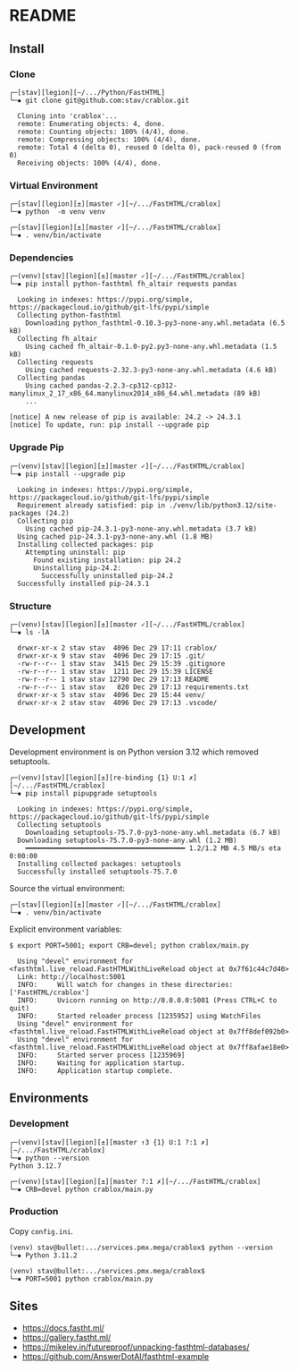 # README

## Install

### Clone

    ┌─[stav][legion][~/.../Python/FastHTML]
    └─▪ git clone git@github.com:stav/crablox.git

      Cloning into 'crablox'...
      remote: Enumerating objects: 4, done.
      remote: Counting objects: 100% (4/4), done.
      remote: Compressing objects: 100% (4/4), done.
      remote: Total 4 (delta 0), reused 0 (delta 0), pack-reused 0 (from 0)
      Receiving objects: 100% (4/4), done.

### Virtual Environment

    ┌─[stav][legion][±][master ✓][~/.../FastHTML/crablox]
    └─▪ python  -m venv venv

    ┌─[stav][legion][±][master ✓][~/.../FastHTML/crablox]
    └─▪ . venv/bin/activate

### Dependencies

    ┌─(venv)[stav][legion][±][master ✓][~/.../FastHTML/crablox]
    └─▪ pip install python-fasthtml fh_altair requests pandas

      Looking in indexes: https://pypi.org/simple, https://packagecloud.io/github/git-lfs/pypi/simple
      Collecting python-fasthtml
        Downloading python_fasthtml-0.10.3-py3-none-any.whl.metadata (6.5 kB)
      Collecting fh_altair
        Using cached fh_altair-0.1.0-py2.py3-none-any.whl.metadata (1.5 kB)
      Collecting requests
        Using cached requests-2.32.3-py3-none-any.whl.metadata (4.6 kB)
      Collecting pandas
        Using cached pandas-2.2.3-cp312-cp312-manylinux_2_17_x86_64.manylinux2014_x86_64.whl.metadata (89 kB)
        ...

    [notice] A new release of pip is available: 24.2 -> 24.3.1
    [notice] To update, run: pip install --upgrade pip

### Upgrade Pip

    ┌─(venv)[stav][legion][±][master ✓][~/.../FastHTML/crablox]
    └─▪ pip install --upgrade pip

      Looking in indexes: https://pypi.org/simple, https://packagecloud.io/github/git-lfs/pypi/simple
      Requirement already satisfied: pip in ./venv/lib/python3.12/site-packages (24.2)
      Collecting pip
        Using cached pip-24.3.1-py3-none-any.whl.metadata (3.7 kB)
      Using cached pip-24.3.1-py3-none-any.whl (1.8 MB)
      Installing collected packages: pip
        Attempting uninstall: pip
          Found existing installation: pip 24.2
          Uninstalling pip-24.2:
            Successfully uninstalled pip-24.2
      Successfully installed pip-24.3.1

### Structure

    ┌─(venv)[stav][legion][±][master ✓][~/.../FastHTML/crablox]
    └─▪ ls -lA

      drwxr-xr-x 2 stav stav  4096 Dec 29 17:11 crablox/
      drwxr-xr-x 9 stav stav  4096 Dec 29 17:15 .git/
      -rw-r--r-- 1 stav stav  3415 Dec 29 15:39 .gitignore
      -rw-r--r-- 1 stav stav  1211 Dec 29 15:39 LICENSE
      -rw-r--r-- 1 stav stav 12790 Dec 29 17:13 README
      -rw-r--r-- 1 stav stav   820 Dec 29 17:13 requirements.txt
      drwxr-xr-x 5 stav stav  4096 Dec 29 15:44 venv/
      drwxr-xr-x 2 stav stav  4096 Dec 29 17:13 .vscode/

## Development

Development environment is on Python version 3.12 which removed setuptools.

    ┌─(venv)[stav][legion][±][re-binding {1} U:1 ✗][~/.../FastHTML/crablox]
    └─▪ pip install pipupgrade setuptools

      Looking in indexes: https://pypi.org/simple, https://packagecloud.io/github/git-lfs/pypi/simple
      Collecting setuptools
        Downloading setuptools-75.7.0-py3-none-any.whl.metadata (6.7 kB)
      Downloading setuptools-75.7.0-py3-none-any.whl (1.2 MB)
        ━━━━━━━━━━━━━━━━━━━━━━━━━━━━━━━━━━━━━━━━ 1.2/1.2 MB 4.5 MB/s eta 0:00:00
      Installing collected packages: setuptools
      Successfully installed setuptools-75.7.0

Source the virtual environment:

    ┌─[stav][legion][±][master ✓][~/.../FastHTML/crablox]
    └─▪ . venv/bin/activate

Explicit environment variables:

    $ export PORT=5001; export CRB=devel; python crablox/main.py

      Using "devel" environment for <fasthtml.live_reload.FastHTMLWithLiveReload object at 0x7f61c44c7d40>
      Link: http://localhost:5001
      INFO:     Will watch for changes in these directories: ['FastHTML/crablox']
      INFO:     Uvicorn running on http://0.0.0.0:5001 (Press CTRL+C to quit)
      INFO:     Started reloader process [1235952] using WatchFiles
      Using "devel" environment for <fasthtml.live_reload.FastHTMLWithLiveReload object at 0x7ff8def092b0>
      Using "devel" environment for <fasthtml.live_reload.FastHTMLWithLiveReload object at 0x7ff8afae18e0>
      INFO:     Started server process [1235969]
      INFO:     Waiting for application startup.
      INFO:     Application startup complete.

## Environments

### Development

    ┌─(venv)[stav][legion][±][master ↑3 {1} U:1 ?:1 ✗][~/.../FastHTML/crablox]
    └─▪ python --version
    Python 3.12.7

    ┌─(venv)[stav][legion][±][master ?:1 ✗][~/.../FastHTML/crablox]
    └─▪ CRB=devel python crablox/main.py

### Production

Copy `config.ini`.

    (venv) stav@bullet:.../services.pmx.mega/crablox$ python --version
    └─▪ Python 3.11.2

    (venv) stav@bullet:.../services.pmx.mega/crablox$
    └─▪ PORT=5001 python crablox/main.py

## Sites

* https://docs.fastht.ml/
* https://gallery.fastht.ml/
* https://mikelev.in/futureproof/unpacking-fasthtml-databases/
* https://github.com/AnswerDotAI/fasthtml-example
